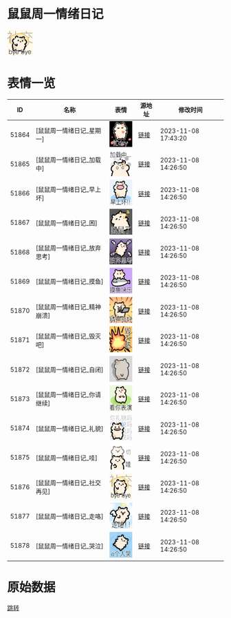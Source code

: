 # 鼠鼠周一情绪日记

<img src="./cover.png" height="60" alt="cover" />

# 表情一览

|ID|名称|表情|源地址|修改时间|
|----|----|----|----|----|
|51864|[鼠鼠周一情绪日记_星期一]|<img src="./pic/051864_%5B鼠鼠周一情绪日记_星期一%5D.png" height="60" alt="星期一"/>|[链接](https://i0.hdslb.com/bfs/garb/e3360bdef3e4b9b007d1d72a6a0a645253565ceb.png)|2023-11-08 17:43:20|
|51865|[鼠鼠周一情绪日记_加载中]|<img src="./pic/051865_%5B鼠鼠周一情绪日记_加载中%5D.png" height="60" alt="加载中"/>|[链接](https://i0.hdslb.com/bfs/garb/ff5f2a2112631910b7c69380d3bb714f464cc33f.png)|2023-11-08 14:26:50|
|51866|[鼠鼠周一情绪日记_早上坏]|<img src="./pic/051866_%5B鼠鼠周一情绪日记_早上坏%5D.png" height="60" alt="早上坏"/>|[链接](https://i0.hdslb.com/bfs/garb/5c5ddee5b81c8af9e848bbb7fce14dc5e784a330.png)|2023-11-08 14:26:50|
|51867|[鼠鼠周一情绪日记_困]|<img src="./pic/051867_%5B鼠鼠周一情绪日记_困%5D.png" height="60" alt="困"/>|[链接](https://i0.hdslb.com/bfs/garb/723d1c31bdeb904708500caca168a454af9d250c.png)|2023-11-08 14:26:50|
|51868|[鼠鼠周一情绪日记_放弃思考]|<img src="./pic/051868_%5B鼠鼠周一情绪日记_放弃思考%5D.png" height="60" alt="放弃思考"/>|[链接](https://i0.hdslb.com/bfs/garb/d5bbab78446aabb1c04e0e6fa7bd9bc73e2a1a25.png)|2023-11-08 14:26:50|
|51869|[鼠鼠周一情绪日记_摸鱼]|<img src="./pic/051869_%5B鼠鼠周一情绪日记_摸鱼%5D.png" height="60" alt="摸鱼"/>|[链接](https://i0.hdslb.com/bfs/garb/ac66ee343b1e6f9f433886892991a96e4ba3f8f2.png)|2023-11-08 14:26:50|
|51870|[鼠鼠周一情绪日记_精神崩溃]|<img src="./pic/051870_%5B鼠鼠周一情绪日记_精神崩溃%5D.png" height="60" alt="精神崩溃"/>|[链接](https://i0.hdslb.com/bfs/garb/ab4162623948ce2e2f27c32058ad94259705fbdf.png)|2023-11-08 14:26:50|
|51871|[鼠鼠周一情绪日记_毁灭吧]|<img src="./pic/051871_%5B鼠鼠周一情绪日记_毁灭吧%5D.png" height="60" alt="毁灭吧"/>|[链接](https://i0.hdslb.com/bfs/garb/5617ba9955bf8bc750fc5b7f502ed3701d179377.png)|2023-11-08 14:26:50|
|51872|[鼠鼠周一情绪日记_自闭]|<img src="./pic/051872_%5B鼠鼠周一情绪日记_自闭%5D.png" height="60" alt="自闭"/>|[链接](https://i0.hdslb.com/bfs/garb/fa19acb3bae52afeb406eb1dfd9a6923419c6b12.png)|2023-11-08 14:26:50|
|51873|[鼠鼠周一情绪日记_你请继续]|<img src="./pic/051873_%5B鼠鼠周一情绪日记_你请继续%5D.png" height="60" alt="你请继续"/>|[链接](https://i0.hdslb.com/bfs/garb/fe381c38f9c435fd084697afc97138b14ad3f10f.png)|2023-11-08 14:26:50|
|51874|[鼠鼠周一情绪日记_礼貌]|<img src="./pic/051874_%5B鼠鼠周一情绪日记_礼貌%5D.png" height="60" alt="礼貌"/>|[链接](https://i0.hdslb.com/bfs/garb/725574f0136d79311450a72ba219dd11a929f8e7.png)|2023-11-08 14:26:50|
|51875|[鼠鼠周一情绪日记_哇]|<img src="./pic/051875_%5B鼠鼠周一情绪日记_哇%5D.png" height="60" alt="哇"/>|[链接](https://i0.hdslb.com/bfs/garb/65e1330eff3176c218f395abfa6aa45307bb2ee8.png)|2023-11-08 14:26:50|
|51876|[鼠鼠周一情绪日记_社交再见]|<img src="./pic/051876_%5B鼠鼠周一情绪日记_社交再见%5D.png" height="60" alt="社交再见"/>|[链接](https://i0.hdslb.com/bfs/garb/86d4ceda8933e602149a8724af13ec157d944b30.png)|2023-11-08 14:26:50|
|51877|[鼠鼠周一情绪日记_走咯]|<img src="./pic/051877_%5B鼠鼠周一情绪日记_走咯%5D.png" height="60" alt="走咯"/>|[链接](https://i0.hdslb.com/bfs/garb/784a1752eafbf9bf4f7bf4058809c86afe2d7ccc.png)|2023-11-08 14:26:50|
|51878|[鼠鼠周一情绪日记_哭泣]|<img src="./pic/051878_%5B鼠鼠周一情绪日记_哭泣%5D.png" height="60" alt="哭泣"/>|[链接](https://i0.hdslb.com/bfs/garb/03d1c075fc68bad1390817030dce3433295d5296.png)|2023-11-08 14:26:50|

# 原始数据

[跳转](./raw.json)

